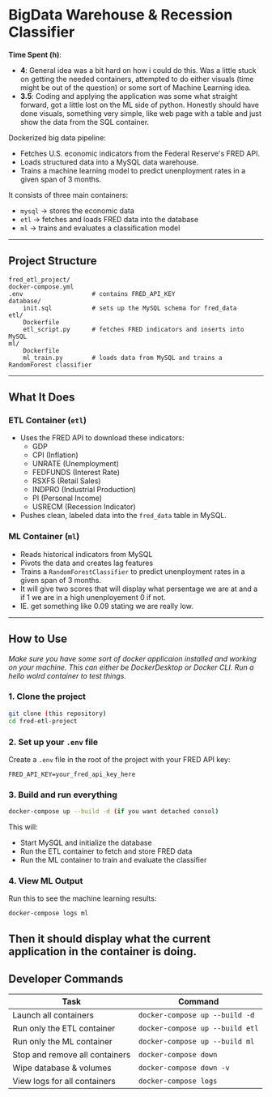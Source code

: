 # BigData Warehouse & Recession Classifier
**Time Spent (h)**:
- **4**: General idea was a bit hard on how i could do this. Was a little stuck on getting the needed containers, attempted to do either visuals (time might be out of the question) or some sort of Machine Learning idea.
- **3.5**: Coding and applying the application was some what straight forward, got a little lost on the ML side of python. Honestly should have done visuals, something very simple, like web page with a table and just show the data from the SQL container.

Dockerized big data pipeline:
- Fetches U.S. economic indicators from the Federal Reserve's FRED API.
- Loads structured data into a MySQL data warehouse.
- Trains a machine learning model to predict unenployment rates in a given span of 3 months.

It consists of three main containers:
- `mysql` → stores the economic data
- `etl` → fetches and loads FRED data into the database
- `ml` → trains and evaluates a classification model

---

## Project Structure

```
fred_etl_project/
docker-compose.yml
.env                   # contains FRED_API_KEY
database/
    init.sql           # sets up the MySQL schema for fred_data
etl/
    Dockerfile
    etl_script.py      # fetches FRED indicators and inserts into MySQL
ml/
    Dockerfile
    ml_train.py        # loads data from MySQL and trains a RandomForest classifier
```

---

## What It Does

### ETL Container (`etl`)

- Uses the FRED API to download these indicators:
  - GDP
  - CPI (Inflation)
  - UNRATE (Unemployment)
  - FEDFUNDS (Interest Rate)
  - RSXFS (Retail Sales)
  - INDPRO (Industrial Production)
  - PI (Personal Income)
  - USRECM (Recession Indicator)
- Pushes clean, labeled data into the `fred_data` table in MySQL.

### ML Container (`ml`)

- Reads historical indicators from MySQL
- Pivots the data and creates lag features
- Trains a `RandomForestClassifier` to predict unenployment rates in a given span of 3 months.
- It will give two scores that will display what persentage we are at and a if 1 we are in a high unenployement 0 if not.
- IE. get something like 0.09 stating we are really low.

---

## How to Use
_Make sure you have some sort of docker applicaion installed and working on your machine. This can either be DockerDesktop or Docker CLI.
Run a hello wolrd container to test things._
### 1. Clone the project
```bash
git clone (this repository)
cd fred-etl-project
```

### 2. Set up your `.env` file
Create a `.env` file in the root of the project with your FRED API key:

```env
FRED_API_KEY=your_fred_api_key_here
```

### 3. Build and run everything

```bash
docker-compose up --build -d (if you want detached consol)
```

This will:

- Start MySQL and initialize the database
- Run the ETL container to fetch and store FRED data
- Run the ML container to train and evaluate the classifier

### 4. View ML Output

Run this to see the machine learning results:

```bash
docker-compose logs ml
```
Then it should display what the current application in the container is doing.
---

## Developer Commands

| Task                           | Command                         |
| ------------------------------ | ------------------------------- |
| Launch all containers          | `docker-compose up --build -d`  | 
| Run only the ETL container     | `docker-compose up --build etl` |
| Run only the ML container      | `docker-compose up --build ml`  |
| Stop and remove all containers | `docker-compose down`           |
| Wipe database & volumes        | `docker-compose down -v`        |
| View logs for all containers   | `docker-compose logs`           |
